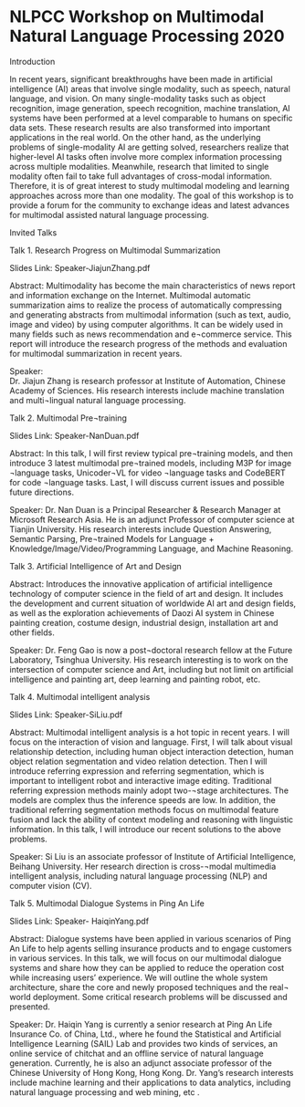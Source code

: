 NLPCC Workshop on Multimodal Natural Language Processing 2020
=============================================================

Introduction

In recent years, significant breakthroughs have been made in artificial intelligence (AI) areas that involve single modality, such as speech, natural language, and vision. On many single-modality tasks such as object recognition, image generation, speech recognition, machine translation, AI systems have been performed at a level comparable to humans on specific data sets. These research results are also transformed into important applications in the real world. On the other hand, as the underlying problems of single-modality AI are getting solved, researchers realize that higher-level AI tasks often involve more complex information processing across multiple modalities. Meanwhile, research that limited to single modality often fail to take full advantages of cross-modal information. Therefore, it is of great interest to study multimodal modeling and learning approaches across more than one modality. The goal of this workshop is to provide a forum for the community to exchange ideas and latest advances for multimodal assisted natural language processing.

Invited Talks

Talk 1. Research Progress on Multimodal Summarization

Slides Link: Speaker-JiajunZhang.pdf

Abstract: 
Multimodality has become the main characteristics of news report and information exchange on the Internet. Multimodal automatic summarization aims to realize the process of automatically compressing and generating abstracts from multimodal information (such as text, audio, image and video) by using computer algorithms. It can be widely used in many fields such as news recommendation and e¬commerce service. This report will introduce the research progress of the methods and evaluation for multimodal summarization in recent years.

Speaker:  
Dr. Jiajun Zhang is research professor at Institute of Automation, Chinese Academy of Sciences. His research interests include machine translation and multi¬lingual natural language processing. 

Talk 2. Multimodal Pre¬training

Slides Link: Speaker-NanDuan.pdf

Abstract: 
In this talk, I will first review typical pre¬training models, and then introduce 3 latest multimodal pre¬trained models, including M3P for image ¬language tasks, Unicoder¬VL for video ¬language tasks and CodeBERT for code ¬language tasks. Last, I will discuss current issues and possible future directions.

Speaker: 
Dr. Nan Duan is a Principal Researcher & Research Manager at Microsoft Research Asia. He is an adjunct Professor of computer science at Tianjin University. His research interests include Question Answering, Semantic Parsing, Pre¬trained Models for Language + Knowledge/Image/Video/Programming Language, and Machine Reasoning. 


Talk 3. Artificial Intelligence of Art and Design

Abstract: 
Introduces the innovative application of artificial intelligence technology of computer science in the field of art and design. It includes the development and current situation of worldwide AI art and design fields, as well as the exploration achievements of Daozi AI system in Chinese painting creation, costume design, industrial design, installation art and other fields.

Speaker: 
Dr. Feng Gao is now a post¬doctoral research fellow at the Future Laboratory, Tsinghua University. His research interesting is to work on the intersection of computer science and Art, including but not limit on artificial intelligence and painting art, deep learning and painting robot, etc.

Talk 4. Multimodal intelligent analysis

Slides Link: Speaker-SiLiu.pdf

Abstract: 
Multimodal intelligent analysis is a hot topic in recent years. I will focus on the interaction of vision and language. First, I will talk about visual relationship detection, including human object interaction detection, human object relation segmentation and video relation detection. Then I will introduce referring expression and referring segmentation, which is important to intelligent robot and interactive image editing. Traditional referring expression methods mainly adopt two-¬stage architectures. The models are complex thus the inference speeds are low. In addition, the traditional referring segmentation methods focus on multimodal feature fusion and lack the ability of context modeling and reasoning with linguistic information. In this talk, I will introduce our recent solutions to the above problems.

Speaker:
Si Liu is an associate professor of Institute of Artificial Intelligence, Beihang University. Her research direction is cross-¬modal multimedia intelligent analysis, including natural language processing (NLP) and computer vision (CV). 

Talk 5. Multimodal Dialogue Systems in Ping An Life

Slides Link: Speaker- HaiqinYang.pdf 

Abstract:
Dialogue systems have been applied in various scenarios of Ping An Life to help agents selling insurance products and to engage customers in various services. In this talk, we will focus on our multimodal dialogue systems and share how they can be applied to reduce the operation cost while increasing users’ experience. We will outline the whole system architecture, share the core and newly proposed techniques and the real¬ world deployment. Some critical research problems will be discussed and presented.

Speaker:
Dr. Haiqin Yang is currently a senior research at Ping An Life Insurance Co. of China, Ltd., where he found the Statistical and Artificial Intelligence Learning (SAIL) Lab and provides two kinds of services, an online service of chitchat and an offline service of natural language generation. Currently, he is also an adjunct associate professor of the Chinese University of Hong Kong, Hong Kong. Dr. Yang’s research interests include machine learning and their applications to data analytics, including natural language processing and web mining, etc .


